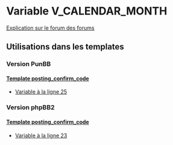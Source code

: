 # Variable V_CALENDAR_MONTH
[Explication sur le forum des forums](http://forum.forumactif.com/t294113-listing-des-variables#V_CALENDAR_MONTH)

## Utilisations dans les templates

### Version PunBB

#### [Template posting_confirm_code](punbb/posting_confirm_code.md)
* [Variable à la ligne 25](../punbb/posting_confirm_code.tpl#L25)

### Version phpBB2

#### [Template posting_confirm_code](subsilver/posting_confirm_code.md)
* [Variable à la ligne 23](../subsilver/posting_confirm_code.tpl#L23)